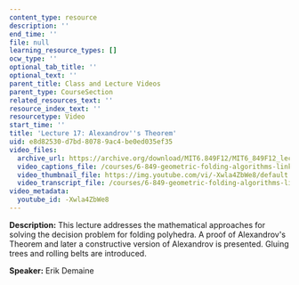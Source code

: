 ```yaml
---
content_type: resource
description: ''
end_time: ''
file: null
learning_resource_types: []
ocw_type: ''
optional_tab_title: ''
optional_text: ''
parent_title: Class and Lecture Videos
parent_type: CourseSection
related_resources_text: ''
resource_index_text: ''
resourcetype: Video
start_time: ''
title: 'Lecture 17: Alexandrov''s Theorem'
uid: e8d82530-d7bd-8078-9ac4-be0ed035ef35
video_files:
  archive_url: https://archive.org/download/MIT6.849F12/MIT6_849F12_lec17_300k.mp4
  video_captions_file: /courses/6-849-geometric-folding-algorithms-linkages-origami-polyhedra-fall-2012/0c7393916bf750b8ae63685916a5e2fb_-Xwla4ZbWe8.vtt
  video_thumbnail_file: https://img.youtube.com/vi/-Xwla4ZbWe8/default.jpg
  video_transcript_file: /courses/6-849-geometric-folding-algorithms-linkages-origami-polyhedra-fall-2012/5535e9d11cb85a6f3e661dc04c62e086_-Xwla4ZbWe8.pdf
video_metadata:
  youtube_id: -Xwla4ZbWe8
---
```


**Description:** This lecture addresses the mathematical approaches for solving the decision problem for folding polyhedra. A proof of Alexandrov's Theorem and later a constructive version of Alexandrov is presented. Gluing trees and rolling belts are introduced.

**Speaker:** Erik Demaine



